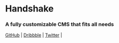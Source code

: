 # Handshake
### A fully customizable CMS that fits all needs
[GitHub](https://www.github.com/akrausedesign) |
[Dribbble](https://www.dribbble.com/akrausedesign) |
[Twitter](https://www.twitter.com/akrausedesign) |
